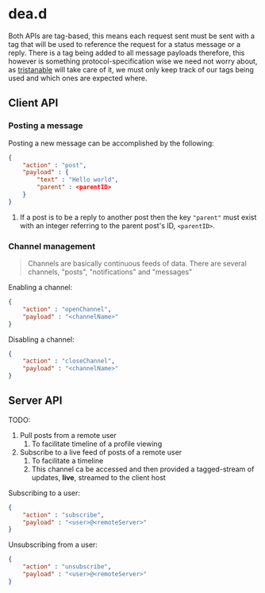 # dea.d

Both APIs are tag-based, this means each request sent must be sent with a tag that will be used to reference the request for a status message or a reply. There is a tag being added to all message payloads therefore, this however is something protocol-specification wise we need not worry about, as [tristanable](https://github.com/deavmi/tristanable) will take care of it, we must only keep track of our tags being used and which ones are expected where.

## Client API

### Posting a message

Posting a new message can be accomplished by the following:

```json
{
    "action" : "post",
    "payload" : {
        "text" : "Hello world",
        "parent" : <parentID>
    }
}
```

1. If a post is to be a reply to another post then the key `"parent"` must exist with an integer referring to the parent post's ID, `<parentID>`.


### Channel management

> Channels are basically continuous feeds of data. There are several channels, "posts", "notifications" and "messages"

Enabling a channel:

```json
{
	"action" : "openChannel",
	"payload" : "<channelName>"
}
```

Disabling a channel:

```json
{
	"action" : "closeChannel",
	"payload" : "<channelName>"
}
```

## Server API

TODO:

1. Pull posts from a remote user
	1. To facilitate timeline of a profile viewing
2. Subscribe to a live feed of posts of a remote user
	1. To facilitate a timeline
	2. This channel ca be accessed and then provided a tagged-stream of updates, **live**, streamed to the client host


Subscribing to a user:

```json
{
	"action" : "subscribe",
	"payload" : "<user>@<remoteServer>"
}
```

Unsubscribing from a user:

```json
{
	"action" : "unsubscribe",
	"payload" : "<user>@<remoteServer>"
}
```
